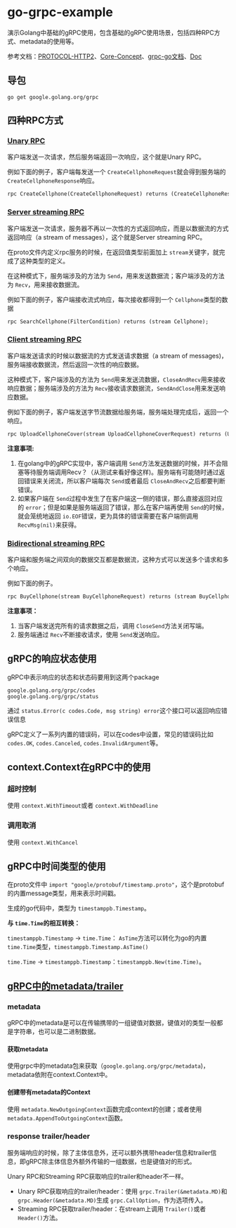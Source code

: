 # go-grpc-example

演示Golang中基础的gRPC使用，包含基础的gRPC使用场景，包括四种RPC方式、metadata的使用等。

参考文档：[PROTOCOL-HTTP2](https://github.com/grpc/grpc/blob/master/doc/PROTOCOL-HTTP2.md)、[Core-Concept](https://grpc.io/docs/what-is-grpc/core-concepts/)、[grpc-go文档](https://pkg.go.dev/google.golang.org/grpc#section-readme)、[Doc](https://github.com/grpc/grpc/tree/master/doc)

## 导包

```
go get google.golang.org/grpc
```

## 四种RPC方式

### [Unary RPC](https://grpc.io/docs/what-is-grpc/core-concepts/#unary-rpc)

客户端发送一次请求，然后服务端返回一次响应，这个就是Unary RPC。

例如下面的例子，客户端每发送一个 `CreateCellphoneRequest`就会得到服务端的 `CreateCellphoneResponse`响应。

```protobuf
rpc CreateCellphone(CreateCellphoneRequest) returns (CreateCellphoneResponse);
```

### [Server streaming RPC](https://grpc.io/docs/what-is-grpc/core-concepts/#server-streaming-rpc)

客户端发送一次请求，服务器不再以一次性的方式返回响应，而是以数据流的方式返回响应（a stream of messages），这个就是Server streaming RPC。

在proto文件内定义rpc服务的时候，在返回值类型前面加上 `stream`关键字，就完成了这种类型的定义。

在这种模式下，服务端涉及的方法为 `Send`，用来发送数据流；客户端涉及的方法为 `Recv`，用来接收数据流。

例如下面的例子，客户端接收流式响应，每次接收都得到一个 `Cellphone`类型的数据

```protobuf
rpc SearchCellphone(FilterCondition) returns (stream Cellphone);
```

### [Client streaming RPC](https://pkg.go.dev/google.golang.org/grpc#ClientStream)

客户端发送请求的时候以数据流的方式发送请求数据（a stream of messages)，服务端接收数据流，然后返回一次性的响应数据。

这种模式下，客户端涉及的方法为 `Send`用来发送流数据，`CloseAndRecv`用来接收响应数据；服务端涉及的方法为 `Recv`接收请求数据流，`SendAndClose`用来发送响应数据。

例如下面的例子，客户端发送字节流数据给服务端，服务端处理完成后，返回一个响应。

```protobuf
rpc UploadCellphoneCover(stream UploadCellphoneCoverRequest) returns (UploadCellphoneCoverResponse);
```

**注意事项:**

1. 在golang中的gRPC实现中，客户端调用 `Send`方法发送数据的时候，并不会阻塞等待服务端调用Recv？（从测试来看好像这样)。服务端有可能随时通过返回错误来关闭流，所以客户端每次 `Send`或者最后 `CloseAndRecv`之后都要判断错误。
2. 如果客户端在 `Send`过程中发生了在客户端这一侧的错误，那么直接返回对应的 `error`；但是如果是服务端返回了错误，那么在客户端再使用 `Send`的时候，就会笼统地返回 `io.EOF`错误，更为具体的错误需要在客户端侧调用 `RecvMsg(nil)`来获得。

### [Bidirectional streaming RPC](https://grpc.io/docs/what-is-grpc/core-concepts/#bidirectional-streaming-rpc)

客户端和服务端之间双向的数据交互都是数据流，这种方式可以发送多个请求和多个响应。

例如下面的例子。

```protobuf
rpc BuyCellphone(stream BuyCellphoneRequest) returns (stream BuyCellphoneResponse);
```

**注意事项：**

1. 当客户端发送完所有的请求数据之后，调用 `CloseSend`方法关闭写端。
2. 服务端通过 `Recv`不断接收请求，使用 `Send`发送响应。

## gRPC的响应状态使用

gRPC中表示响应的状态和状态码要用到这两个package

```
google.golang.org/grpc/codes
google.golang.org/grpc/status
```

通过 `status.Error(c codes.Code, msg string) error`这个接口可以返回响应错误信息

gRPC定义了一系列内置的错误码，可以在codes中设置，常见的错误码比如 `codes.OK`, `codes.Canceled`, `codes.InvalidArgument`等。

## context.Context在gRPC中的使用

### 超时控制

使用 `context.WithTimeout`或者 `context.WithDeadline`

### 调用取消

使用 `context.WithCancel`

## gRPC中时间类型的使用

在proto文件中 `import "google/protobuf/timestamp.proto"`，这个是protobuf的内置message类型，用来表示时间戳。

生成的go代码中，类型为 `timestamppb.Timestamp`。

**与 `time.Time`的相互转换：**

`timestamppb.Timestamp` -> `time.Time`： `AsTime`方法可以转化为go的内置 `time.Time`类型，`timestamppb.Timestamp.AsTime()`

`time.Time` -> `timestamppb.Timestamp`：`timestamppb.New(time.Time)`。

## [gRPC中的metadata/trailer](https://github.com/grpc/grpc-go/blob/v1.54.0/Documentation/grpc-metadata.md)

### metadata

gRPC中的metadata是可以在传输携带的一组键值对数据，键值对的类型一般都是字符串，也可以是二进制数据。

#### 获取metadata

使用grpc中的metadata包来获取（``google.golang.org/grpc/metadata``)，metadata依附在context.Context中。

#### 创建带有metadata的Context

使用 `metadata.NewOutgoingContext`函数完成context的创建；或者使用  `metadata.AppendToOutgoingContext`函数。

### response trailer/header

服务端响应的时候，除了主体信息外，还可以额外携带header信息和trailer信息，即gRPC除主体信息外额外传输的一组数据，也是键值对的形式。

Unary RPC和Streaming RPC获取响应的trailer和header不一样。

* Unary RPC获取响应的trailer/header：使用 `grpc.Trailer(&metadata.MD)`和 `grpc.Header(&metadata.MD)`生成 `grpc.CallOption`，作为选项传入。
* Streaming RPC获取trailer/header：在stream上调用 `Trailer()`或者 `Header()`方法。
